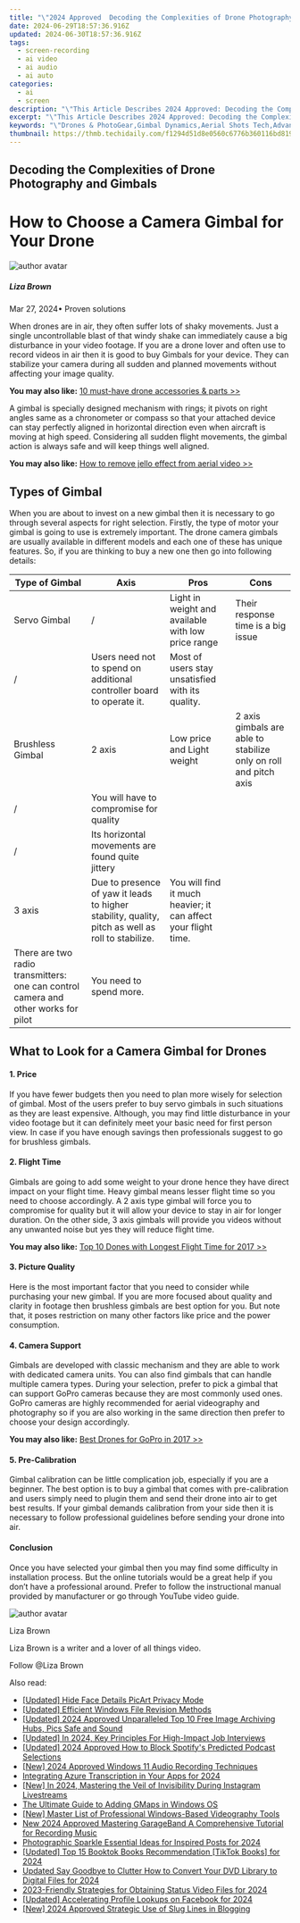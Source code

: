 ```yaml
---
title: "\"2024 Approved  Decoding the Complexities of Drone Photography and Gimbals\""
date: 2024-06-29T18:57:36.916Z
updated: 2024-06-30T18:57:36.916Z
tags: 
  - screen-recording
  - ai video
  - ai audio
  - ai auto
categories: 
  - ai
  - screen
description: "\"This Article Describes 2024 Approved: Decoding the Complexities of Drone Photography and Gimbals\""
excerpt: "\"This Article Describes 2024 Approved: Decoding the Complexities of Drone Photography and Gimbals\""
keywords: "\"Drones & PhotoGear,Gimbal Dynamics,Aerial Shots Tech,Advanced Drone Imaging,Professional Photography Drones,High-Res Drone Photography,Stabilized Drone Footage\""
thumbnail: https://thmb.techidaily.com/f1294d51d8e0560c6776b360116bd819890055c0bb65c23b15603692f6dffac9.jpg
---
```


## Decoding the Complexities of Drone Photography and Gimbals

# How to Choose a Camera Gimbal for Your Drone

![author avatar](https://lh5.googleusercontent.com/-AIMmjowaFs4/AAAAAAAAAAI/AAAAAAAAABc/Y5UmwDaI7HU/s250-c-k/photo.jpg)

##### Liza Brown

 Mar 27, 2024• Proven solutions

 When drones are in air, they often suffer lots of shaky movements. Just a single uncontrollable blast of that windy shake can immediately cause a big disturbance in your video footage. If you are a drone lover and often use to record videos in air then it is good to buy Gimbals for your device. They can stabilize your camera during all sudden and planned movements without affecting your image quality.

**You may also like:** [10 must-have drone accessories & parts >>](https://tools.techidaily.com/wondershare/filmora/download/)

 A gimbal is specially designed mechanism with rings; it pivots on right angles same as a chronometer or compass so that your attached device can stay perfectly aligned in horizontal direction even when aircraft is moving at high speed. Considering all sudden flight movements, the gimbal action is always safe and will keep things well aligned.

**You may also like:** [How to remove jello effect from aerial video >>](https://tools.techidaily.com/wondershare/filmora/download/)

## Types of Gimbal

 When you are about to invest on a new gimbal then it is necessary to go through several aspects for right selection. Firstly, the type of motor your gimbal is going to use is extremely important. The drone camera gimbals are usually available in different models and each one of these has unique features. So, if you are thinking to buy a new one then go into following details:

| Type of Gimbal                                                                     | Axis                                                                                              | Pros                                                           | Cons                                                             |
| ---------------------------------------------------------------------------------- | ------------------------------------------------------------------------------------------------- | -------------------------------------------------------------- | ---------------------------------------------------------------- |
| Servo Gimbal                                                                       | /                                                                                                 | Light in weight and available with low price range             | Their response time is a big issue                               |
| /                                                                                  | Users need not to spend on additional controller board to operate it.                             | Most of users stay unsatisfied with its quality.               |                                                                  |
| Brushless Gimbal                                                                   | 2 axis                                                                                            | Low price and Light weight                                     | 2 axis gimbals are able to stabilize only on roll and pitch axis |
| /                                                                                  | You will have to compromise for quality                                                           |                                                                |                                                                  |
| /                                                                                  | Its horizontal movements are found quite jittery                                                  |                                                                |                                                                  |
| 3 axis                                                                             | Due to presence of yaw it leads to higher stability, quality, pitch as well as roll to stabilize. | You will find it much heavier; it can affect your flight time. |                                                                  |
| There are two radio transmitters: one can control camera and other works for pilot | You need to spend more.                                                                           |                                                                |                                                                  |

## What to Look for a Camera Gimbal for Drones

#### 1\. Price

 If you have fewer budgets then you need to plan more wisely for selection of gimbal. Most of the users prefer to buy servo gimbals in such situations as they are least expensive. Although, you may find little disturbance in your video footage but it can definitely meet your basic need for first person view. In case if you have enough savings then professionals suggest to go for brushless gimbals.

#### 2\. Flight Time

 Gimbals are going to add some weight to your drone hence they have direct impact on your flight time. Heavy gimbal means lesser flight time so you need to choose accordingly. A 2 axis type gimbal will force you to compromise for quality but it will allow your device to stay in air for longer duration. On the other side, 3 axis gimbals will provide you videos without any unwanted noise but yes they will reduce flight time.

**You may also like:** [Top 10 Dones with Longest Flight Time for 2017 >>](https://tools.techidaily.com/wondershare/filmora/download/)

#### 3\. Picture Quality

 Here is the most important factor that you need to consider while purchasing your new gimbal. If you are more focused about quality and clarity in footage then brushless gimbals are best option for you. But note that, it poses restriction on many other factors like price and the power consumption.

#### 4\. Camera Support

 Gimbals are developed with classic mechanism and they are able to work with dedicated camera units. You can also find gimbals that can handle multiple camera types. During your selection, prefer to pick a gimbal that can support GoPro cameras because they are most commonly used ones. GoPro cameras are highly recommended for aerial videography and photography so if you are also working in the same direction then prefer to choose your design accordingly.

**You may also like:** [Best Drones for GoPro in 2017 >>](https://tools.techidaily.com/wondershare/filmora/download/)

#### 5\. Pre-Calibration

 Gimbal calibration can be little complication job, especially if you are a beginner. The best option is to buy a gimbal that comes with pre-calibration and users simply need to plugin them and send their drone into air to get best results. If your gimbal demands calibration from your side then it is necessary to follow professional guidelines before sending your drone into air.

#### Conclusion

 Once you have selected your gimbal then you may find some difficulty in installation process. But the online tutorials would be a great help if you don’t have a professional around. Prefer to follow the instructional manual provided by manufacturer or go through YouTube video guide.

![author avatar](https://lh5.googleusercontent.com/-AIMmjowaFs4/AAAAAAAAAAI/AAAAAAAAABc/Y5UmwDaI7HU/s250-c-k/photo.jpg)

Liza Brown

Liza Brown is a writer and a lover of all things video.

Follow @Liza Brown


<ins class="adsbygoogle"
     style="display:block"
     data-ad-format="autorelaxed"
     data-ad-client="ca-pub-7571918770474297"
     data-ad-slot="1223367746"></ins>



<ins class="adsbygoogle"
     style="display:block"
     data-ad-client="ca-pub-7571918770474297"
     data-ad-slot="8358498916"
     data-ad-format="auto"
     data-full-width-responsive="true"></ins>


<span class="atpl-alsoreadstyle">Also read:</span>
<div><ul>
<li><a href="https://fox-http.techidaily.com/updated-hide-face-details-picart-privacy-mode/"><u>[Updated] Hide Face Details  PicArt Privacy Mode</u></a></li>
<li><a href="https://fox-http.techidaily.com/updated-efficient-windows-file-revision-methods/"><u>[Updated] Efficient Windows File Revision Methods</u></a></li>
<li><a href="https://fox-http.techidaily.com/updated-2024-approved-unparalleled-top-10-free-image-archiving-hubs-pics-safe-and-sound/"><u>[Updated] 2024 Approved  Unparalleled Top 10 Free Image Archiving Hubs, Pics Safe and Sound</u></a></li>
<li><a href="https://fox-http.techidaily.com/updated-in-2024-key-principles-for-high-impact-job-interviews/"><u>[Updated] In 2024, Key Principles For High-Impact Job Interviews</u></a></li>
<li><a href="https://fox-http.techidaily.com/updated-2024-approved-how-to-block-spotifys-predicted-podcast-selections/"><u>[Updated] 2024 Approved  How to Block Spotify's Predicted Podcast Selections</u></a></li>
<li><a href="https://fox-http.techidaily.com/new-2024-approved-windows-11-audio-recording-techniques/"><u>[New] 2024 Approved  Windows 11 Audio Recording Techniques</u></a></li>
<li><a href="https://fox-http.techidaily.com/integrating-azure-transcription-in-your-apps-for-2024/"><u>Integrating Azure Transcription in Your Apps for 2024</u></a></li>
<li><a href="https://fox-http.techidaily.com/new-in-2024-mastering-the-veil-of-invisibility-during-instagram-livestreams/"><u>[New] In 2024, Mastering the Veil of Invisibility During Instagram Livestreams</u></a></li>
<li><a href="https://win11.techidaily.com/the-ultimate-guide-to-adding-gmaps-in-windows-os/"><u>The Ultimate Guide to Adding GMaps in Windows OS</u></a></li>
<li><a href="https://extra-guidance.techidaily.com/new-master-list-of-professional-windows-based-videography-tools/"><u>[New] Master List of Professional Windows-Based Videography Tools</u></a></li>
<li><a href="https://sound-tweaking.techidaily.com/new-2024-approved-mastering-garageband-a-comprehensive-tutorial-for-recording-music/"><u>New 2024 Approved Mastering GarageBand A Comprehensive Tutorial for Recording Music</u></a></li>
<li><a href="https://instagram-video-files.techidaily.com/photographic-sparkle-essential-ideas-for-inspired-posts-for-2024/"><u>Photographic Sparkle  Essential Ideas for Inspired Posts for 2024</u></a></li>
<li><a href="https://tiktok-clips.techidaily.com/updated-top-15-booktok-books-recommendation-tiktok-books-for-2024/"><u>[Updated] Top 15 Booktok Books Recommendation [TikTok Books] for 2024</u></a></li>
<li><a href="https://ai-video-apps.techidaily.com/updated-say-goodbye-to-clutter-how-to-convert-your-dvd-library-to-digital-files-for-2024/"><u>Updated Say Goodbye to Clutter How to Convert Your DVD Library to Digital Files for 2024</u></a></li>
<li><a href="https://facebook-clips.techidaily.com/2023-friendly-strategies-for-obtaining-status-video-files-for-2024/"><u>2023-Friendly Strategies for Obtaining Status Video Files for 2024</u></a></li>
<li><a href="https://facebook-videos.techidaily.com/updated-accelerating-profile-lookups-on-facebook-for-2024/"><u>[Updated] Accelerating Profile Lookups on Facebook for 2024</u></a></li>
<li><a href="https://fox-info.techidaily.com/new-2024-approved-strategic-use-of-slug-lines-in-blogging/"><u>[New] 2024 Approved  Strategic Use of Slug Lines in Blogging</u></a></li>
</ul></div>
